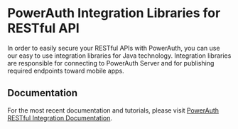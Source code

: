 # PowerAuth Integration Libraries for RESTful API

In order to easily secure your RESTful APIs with PowerAuth, you can use our easy to use integration libraries for Java technology. Integration libraries are responsible for connecting to PowerAuth Server and for publishing required endpoints toward mobile apps.

## Documentation

For the most recent documentation and tutorials, please visit [PowerAuth RESTful Integration Documentation](https://developers.wultra.com/docs/current/powerauth-restful-integration/).
